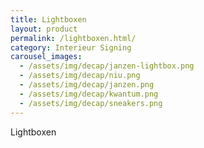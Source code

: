 ```yaml
---
title: Lightboxen
layout: product
permalink: /lightboxen.html/
category: Interieur Signing
carousel_images:
  - /assets/img/decap/janzen-lightbox.png
  - /assets/img/decap/niu.png
  - /assets/img/decap/janzen.png
  - /assets/img/decap/kwantum.png
  - /assets/img/decap/sneakers.png
---
```


Lightboxen
